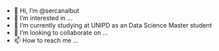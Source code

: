 - 👋 Hi, I’m @sercanalbut
- 👀 I’m interested in ...
- 🌱 I’m currently studying at UNIPD as an Data Science Master student
- 💞️ I’m looking to collaborate on ...
- 📫 How to reach me ...

<!---
sercanalbut/sercanalbut is a ✨ special ✨ repository because its `README.md` (this file) appears on your GitHub profile.
You can click the Preview link to take a look at your changes.
--->

